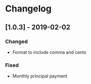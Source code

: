 # Changelog

## [1.0.3] - 2019-02-02 

### Changed
- Format to include comma and cents

### Fixed
- Monthly principal payment
